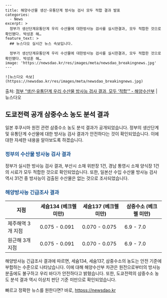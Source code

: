     ---
    title: 해양수산물 생산·유통단계 방사능 검사 모두 적합 결과 발표
    categories:
      - News
    excerpt: >
      정부가 생산단계유통단계 우리 수산물에 대한방사능 검사를 실시한결과, 모두 적합한 것으로 확인됐다. 박성훈 해…
    feature_text: >
      ## 뉴스다오 실시간 뉴스 속보입니다.
    
      정부가 생산단계유통단계 우리 수산물에 대한방사능 검사를 실시한결과, 모두 적합한 것으로 확인됐다. 박성훈 해…
    image: 'https://newsdao.kr/res/images/meta/newsdao_breakingnews.jpg'
    ---
    
    ![뉴스다오 속보](httpss://newsdao.kr/res/images/meta/newsdao_breakingnews.jpg)

<p>출처: <a href="httpss://newsdao.kr/2777" rel="dofollow">정부 “생산·유통단계 우리 수산물 방사능 검사 결과, 모두 ‘적합’” - 해양수산부</a> | 뉴스다오</p>

<h2 data-ke-size="size26">도쿄전력 공개 삼중수소 농도 분석 결과</h2>
<p data-ke-size="size16">일본 후쿠시마 원전 관련 삼중수소 농도 분석 결과가 공개되었습니다. 정부의 생산단계 및 유통단계 수산물에 대한 방사능 검사 결과가 안전하다는 것이 확인되었습니다. 이에 대한 자세한 내용을 알아보도록 하겠습니다.</p>

<h3><b><span style="color: #1a5490;">정부의 수산물 방사능 검사 결과</span></b></h3>
<p data-ke-size="size16">정부가 실시한 방사능 검사 결과, 부산시 소재 위판장 1건, 경남 통영시 소재 양식장 1건의 시료가 모두 적합한 것으로 확인되었습니다. 또한, 일본산 수입 수산물 방사능 검사 역시 31건 중 방사능이 검출된 수산물은 없는 것으로 조사되었습니다.</p>

<h3><b><span style="color: #1a5490;">해양방사능 긴급조사 결과</span></b></h3>
<table>
	<thead>
		<tr>
			<th>지점</th>
			<th>세슘134 (베크렐 미만)</th>
			<th>세슘137 (베크렐 미만)</th>
			<th>삼중수소 (베크렐 미만)</th>
		</tr>
	</thead>
	<tbody>
		<tr>
			<td>제주해역 3개 지점</td>
			<td>0.075 - 0.091</td>
			<td>0.070 - 0.075</td>
			<td>6.9 - 7.0</td>
		</tr>
		<tr>
			<td>원근해 3개 지점</td>
			<td>0.075 - 0.091</td>
			<td>0.070 - 0.075</td>
			<td>6.9 - 7.0</td>
		</tr>
	</tbody>
</table>
<p data-ke-size="size16">해양방사능 긴급조사 결과에 따르면, 세슘134, 세슘137, 삼중수소의 농도는 안전 기준에 부합하는 수준으로 나타났습니다. 이에 대해 해양수산부 차관은 원전으로부터의 방사능 분출에도 불구하고 우리 바다가 안전하다고 밝혔습니다. 또한, 도쿄전력의 삼중수소 농도 분석 결과 역시 이상치 판단 기준 미만으로 확인되었습니다.</p> 

빠르고 정확한 뉴스를 원한다면? 바로, <a href="httpss://newsdao.kr" rel="dofollow">httpss://newsdao.kr</a>


    